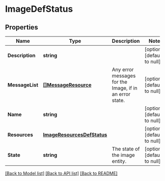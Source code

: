 # ImageDefStatus

## Properties
Name | Type | Description | Notes
------------ | ------------- | ------------- | -------------
**Description** | **string** |  | [optional] [default to null]
**MessageList** | [**[]MessageResource**](message_resource.md) | Any error messages for the Image, if in an error state. | [optional] [default to null]
**Name** | **string** |  | [optional] [default to null]
**Resources** | [**ImageResourcesDefStatus**](image_resources_def_status.md) |  | [optional] [default to null]
**State** | **string** | The state of the image entity. | [optional] [default to null]

[[Back to Model list]](../README.md#documentation-for-models) [[Back to API list]](../README.md#documentation-for-api-endpoints) [[Back to README]](../README.md)
